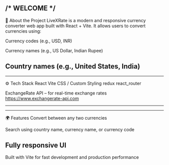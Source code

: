 /* WELCOME */
-----------------------------------------------------------------------------------------------------
📌 About the Project
LiveXRate is a modern and responsive currency converter web app built with React + Vite.
It allows users to convert currencies using:

 Currency codes (e.g., USD, INR)

 Currency names (e.g., US Dollar, Indian Rupee)

 Country names (e.g., United States, India)
----------------------------------------------------------------------------------------------------

----------------------------------------------------------------------------------------------------
⚙️ Tech Stack
React
Vite
CSS / Custom Styling
redux
react_router


ExchangeRate API – for real-time exchange rates
 https://www.exchangerate-api.com

----------------------------------------------------------------------------------------------------
----------------------------------------------------------------------------------------------------
🌍 Features
   Convert between any two currencies

   Search using country name, currency name, or currency code

   Fully responsive UI
----------------------------------------------------------------------------------------------------


  Built with Vite for fast development and production performance